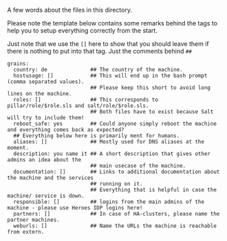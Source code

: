 A few words about the files in this directory.

Please note the template below contains some remarks behind the tags to help
you to setup everything correctly from the start.

Just note that we use the ```[]``` here to show that you should leave them
if there is nothing to put into that tag. Just the comments behind ```##```

```
grains:
  country: de              ## The country of the machine.
  hostusage: []            ## This will end up in the bash prompt (comma separated values).
                           ## Please keep this short to avoid long lines on the machine.
  roles: []                ## This corresponds to pillar/role/$role.sls and salt/role/$role.sls.
                           ## Both files have to exist because Salt will try to include them!
  reboot_safe: yes         ## Could anyone simply reboot the machine and everything comes back as expected?
  ## Everything below here is primarily ment for humans.
  aliases: []              ## Mostly used for DNS aliases at the moment.
  description: you name it ## A short description that gives other admins an idea about the
                           ## main usecase of the machine.
  documentation: []        ## Links to additional documentation about the machine and the services
                           ## running on it.
                           ## Everything that is helpful in case the machine/ service is down.
  responsible: []          ## logins from the main admins of the machine - please use Heroes IDP logins here!
  partners: []             ## In case of HA-clusters, please name the partner machines.
  weburls: []              ## Name the URLs the machine is reachable from extern.
```
